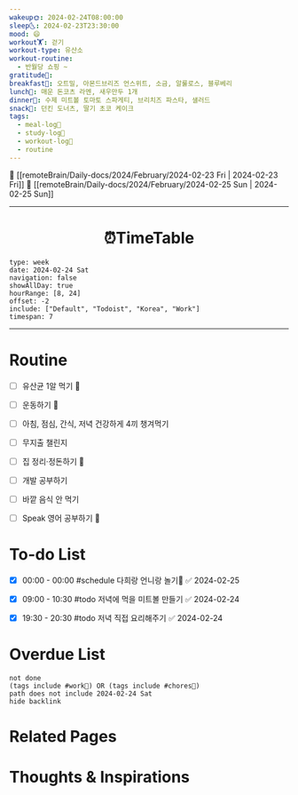 ```yaml
---
wakeup🌞: 2024-02-24T08:00:00
sleep🌜: 2024-02-23T23:30:00
mood: 😄
workout🏋️: 걷기
workout-type: 유산소
workout-routine:
  - 반월당 쇼핑 ~
gratitude🙏: 
breakfast🍳: 오트밀, 아몬드브리즈 언스위트, 소금, 알룰로스, 블루베리
lunch🍚: 매운 돈코츠 라멘, 새우만두 1개
dinner🥗: 수제 미트볼 토마토 스파게티, 브리치즈 파스타, 샐러드
snack🍬: 던킨 도너츠, 딸기 초코 케이크
tags:
  - meal-log📝
  - study-log📓
  - workout-log💪
  - routine
---
```


🔺 [[remoteBrain/Daily-docs/2024/February/2024-02-23 Fri | 2024-02-23 Fri]]
🔻 [[remoteBrain/Daily-docs/2024/February/2024-02-25 Sun | 2024-02-25 Sun]]
___
<h1> <center>⏰TimeTable </center> </h1>

```gEvent
type: week
date: 2024-02-24 Sat
navigation: false
showAllDay: true
hourRange: [8, 24]
offset: -2
include: ["Default", "Todoist", "Korea", "Work"]
timespan: 7
```

--- 


# Routine 

- [ ] 유산균 1알 먹기 🔼 
- [ ] 운동하기 🔼
- [ ] 아침, 점심, 간식, 저녁 건강하게 4끼 챙겨먹기
- [ ] 무지출 챌린지 
- [ ] 집 정리·정돈하기 🔼
- [ ] 개발 공부하기
- [ ] 바깥 음식 안 먹기 
- [ ] Speak 영어 공부하기 🔼 


# To-do List

- [x] 00:00 - 00:00 #schedule 다희랑 언니랑 놀기🍳 ✅ 2024-02-25
- [x] 09:00 - 10:30 #todo 저녁에 먹을 미트볼 만들기 ✅ 2024-02-24
- [x] 19:30 - 20:30 #todo 저녁 직접 요리해주기 ✅ 2024-02-24




# Overdue List
```tasks
not done
(tags include #work💼) OR (tags include #chores🧺) 
path does not include 2024-02-24 Sat
hide backlink
```

# Related Pages



# Thoughts & Inspirations

